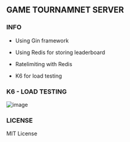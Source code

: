 ## GAME TOURNAMNET SERVER

### INFO

- Using Gin framework

- Using Redis for storing leaderboard

- Ratelimiting with Redis

- K6 for load testing

### K6 - LOAD TESTING

![image](https://github.com/user-attachments/assets/b86d33a2-8cdd-406a-b6a6-cd2240201bdc)

### LICENSE

MIT License